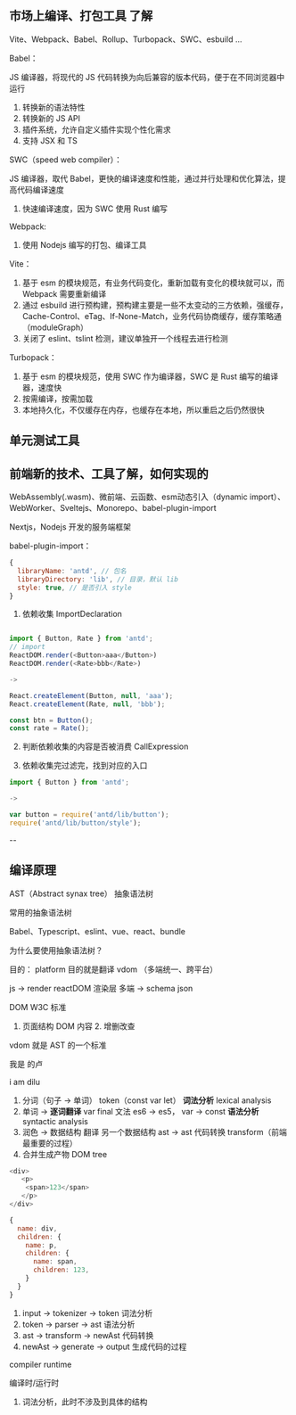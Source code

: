 
## 市场上编译、打包工具 了解

Vite、Webpack、Babel、Rollup、Turbopack、SWC、esbuild ...

Babel：

JS 编译器，将现代的 JS 代码转换为向后兼容的版本代码，便于在不同浏览器中运行

1. 转换新的语法特性
2. 转换新的 JS API
3. 插件系统，允许自定义插件实现个性化需求
4. 支持 JSX 和 TS



SWC（speed web compiler）：

JS 编译器，取代 Babel，更快的编译速度和性能，通过并行处理和优化算法，提高代码编译速度

1. 快速编译速度，因为 SWC 使用 Rust 编写

Webpack:

1. 使用 Nodejs 编写的打包、编译工具

Vite：

1. 基于 esm 的模块规范，有业务代码变化，重新加载有变化的模块就可以，而 Webpack 需要重新编译
2. 通过 esbuild 进行预构建，预构建主要是一些不太变动的三方依赖，强缓存， Cache-Control、eTag、If-None-Match，业务代码协商缓存，缓存策略通（moduleGraph）
3. 关闭了 eslint、tslint 检测，建议单独开一个线程去进行检测


Turbopack：

1. 基于 esm 的模块规范，使用 SWC 作为编译器，SWC 是 Rust 编写的编译器，速度快
2. 按需编译，按需加载
2. 本地持久化，不仅缓存在内存，也缓存在本地，所以重启之后仍然很快

## 单元测试工具


## 前端新的技术、工具了解，如何实现的

WebAssembly(.wasm)、微前端、云函数、esm动态引入（dynamic import）、WebWorker、Sveltejs、Monorepo、babel-plugin-import

Nextjs，Nodejs 开发的服务端框架


babel-plugin-import：

```js
{
  libraryName: 'antd', // 包名
  libraryDirectory: 'lib', // 目录，默认 lib
  style: true, // 是否引入 style
}

```

1. 依赖收集 ImportDeclaration

```js

import { Button, Rate } from 'antd';
// import
ReactDOM.render(<Button>aaa</Button>)
ReactDOM.render(<Rate>bbb</Rate>)

->

React.createElement(Button, null, 'aaa');
React.createElement(Rate, null, 'bbb');

const btn = Button();
const rate = Rate();

```

2. 判断依赖收集的内容是否被消费 CallExpression

3. 依赖收集完过滤完，找到对应的入口
```js
import { Button } from 'antd';

->

var button = require('antd/lib/button');
require('antd/lib/button/style');

```


--


## 编译原理

AST（Abstract synax tree） 抽象语法树

常用的抽象语法树

Babel、Typescript、eslint、vue、react、bundle

为什么要使用抽象语法树？


目的： platform 目的就是翻译 vdom （多端统一、跨平台）

js -> render reactDOM 渲染层 多端 -> schema json

DOM W3C 标准

1. 页面结构 DOM 内容 2. 增删改查

vdom 就是 AST 的一个标准

我是 的卢

i am dilu

1. 分词（句子 -> 单词） token（const var let） **词法分析** lexical analysis
2. 单词 -> **逐词翻译** var final 文法 es6 -> es5， var -> const **语法分析** syntactic analysis
3. 润色 -> 数据结构 翻译 另一个数据结构 ast -> ast 代码转换 transform（前端最重要的过程）
4. 合并生成产物 DOM tree

```js
<div>
   <p>
    <span>123</span>
   </p>
</div>

{
  name: div,
  children: {
    name: p,
    children: {
      name: span,
      children: 123,
    }
  }
}
```

1. input -> tokenizer -> token 词法分析
2. token -> parser -> ast 语法分析
3. ast -> transform -> newAst 代码转换
4. newAst -> generate -> output 生成代码的过程


compiler runtime

编译时/运行时

1. 词法分析，此时不涉及到具体的结构




